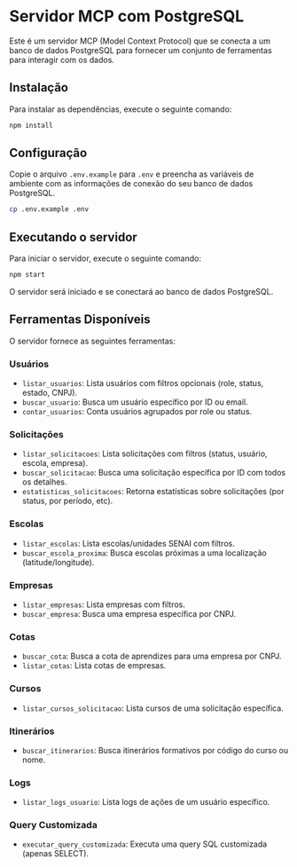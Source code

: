 # Servidor MCP com PostgreSQL

Este é um servidor MCP (Model Context Protocol) que se conecta a um banco de dados PostgreSQL para fornecer um conjunto de ferramentas para interagir com os dados.

## Instalação

Para instalar as dependências, execute o seguinte comando:

```bash
npm install
```

## Configuração

Copie o arquivo `.env.example` para `.env` e preencha as variáveis de ambiente com as informações de conexão do seu banco de dados PostgreSQL.

```bash
cp .env.example .env
```

## Executando o servidor

Para iniciar o servidor, execute o seguinte comando:

```bash
npm start
```

O servidor será iniciado e se conectará ao banco de dados PostgreSQL.

## Ferramentas Disponíveis

O servidor fornece as seguintes ferramentas:

### Usuários

*   `listar_usuarios`: Lista usuários com filtros opcionais (role, status, estado, CNPJ).
*   `buscar_usuario`: Busca um usuário específico por ID ou email.
*   `contar_usuarios`: Conta usuários agrupados por role ou status.

### Solicitações

*   `listar_solicitacoes`: Lista solicitações com filtros (status, usuário, escola, empresa).
*   `buscar_solicitacao`: Busca uma solicitação específica por ID com todos os detalhes.
*   `estatisticas_solicitacoes`: Retorna estatísticas sobre solicitações (por status, por período, etc).

### Escolas

*   `listar_escolas`: Lista escolas/unidades SENAI com filtros.
*   `buscar_escola_proxima`: Busca escolas próximas a uma localização (latitude/longitude).

### Empresas

*   `listar_empresas`: Lista empresas com filtros.
*   `buscar_empresa`: Busca uma empresa específica por CNPJ.

### Cotas

*   `buscar_cota`: Busca a cota de aprendizes para uma empresa por CNPJ.
*   `listar_cotas`: Lista cotas de empresas.

### Cursos

*   `listar_cursos_solicitacao`: Lista cursos de uma solicitação específica.

### Itinerários

*   `buscar_itinerarios`: Busca itinerários formativos por código do curso ou nome.

### Logs

*   `listar_logs_usuario`: Lista logs de ações de um usuário específico.

### Query Customizada

*   `executar_query_customizada`: Executa uma query SQL customizada (apenas SELECT).
